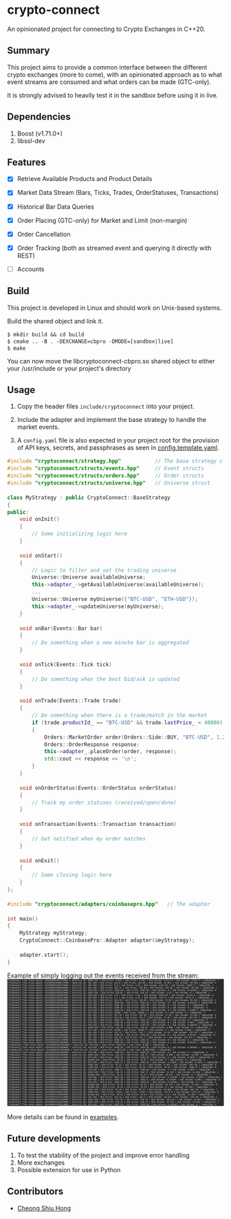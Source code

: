 # crypto-connect

An opinionated project for connecting to Crypto Exchanges in C++20.

## Summary

This project aims to provide a common interface between the different crypto exchanges (more to come), with an opinionated approach as to what event streams are consumed and what orders can be made (GTC-only).

It is strongly advised to heavily test it in the sandbox before using it in live.


## Dependencies

1. Boost (v1.71.0+)
2. libssl-dev

## Features

- [x] Retrieve Available Products and Product Details
- [x] Market Data Stream (Bars, Ticks, Trades, OrderStatuses, Transactions)
- [x] Historical Bar Data Queries
- [x] Order Placing (GTC-only) for Market and Limit (non-margin)
- [x] Order Cancellation
- [x] Order Tracking (both as streamed event and querying it directly with REST)
- [ ] Accounts


## Build

This project is developed in Linux and should work on Unix-based systems.

Build the shared object and link it.

```shell
$ mkdir build && cd build
$ cmake .. -B . -DEXCHANGE=cbpro -DMODE=[sandbox|live]
$ make
```
You can now move the libcryptoconnect-cbpro.so shared object to either your /usr/include or your project's directory

## Usage

1. Copy the header files `include/cryptoconnect` into your project.

2. Include the adapter and implement the base strategy to handle the market events.

3. A `config.yaml` file is also expected in your project root for the provision of API keys, secrets, and passphrases as seen in [config.template.yaml](config.template.yaml).

```c++
#include "cryptoconnect/strategy.hpp"           // The base strategy class to implement
#include "cryptoconnect/structs/events.hpp"     // Event structs
#include "cryptoconnect/structs/orders.hpp"     // Order structs
#include "cryptoconnect/structs/universe.hpp"   // Universe struct

class MyStrategy : public CryptoConnect::BaseStrategy
{
public:
    void onInit()
    {
        // Some initializing logic here
    }

    void onStart()
    {
        // Logic to filter and set the trading universe
        Universe::Universe availableUniverse;
        this->adapter_->getAvailableUniverse(availableUniverse);
        ...
        Universe::Universe myUniverse({"BTC-USD", "ETH-USD"});
        this->adapter_->updateUniverse(myUniverse);
    }

    void onBar(Events::Bar bar)
    {
        // Do something when a new minute bar is aggregated
    }

    void onTick(Events::Tick tick)
    {
        // Do something when the best bid/ask is updated
    }

    void onTrade(Events::Trade trade)
    {
        // Do something when there is a trade/match in the market
        if (trade.productId_ == "BTC-USD" && trade.lastPrice_ < 40000)
        {
            Orders::MarketOrder order(Orders::Side::BUY, "BTC-USD", 1.23);
            Orders::OrderResponse response;
            this->adapter_.placeOrder(order, response);
            std::cout << response << '\n';
        }
    }

    void onOrderStatus(Events::OrderStatus orderStatus)
    {
        // Track my order statuses (received/open/done)
    }

    void onTransaction(Events::Transaction transaction)
    {
        // Get notified when my order matches
    }

    void onExit()
    {
        // Some closing logic here
    }
};

#include "cryptoconnect/adapters/coinbasepro.hpp"   // The adapter

int main()
{
    MyStrategy myStrategy;
    CryptoConnect::CoinbasePro::Adapter adapter(&myStrategy);

    adapter.start();
}
```

Example of simply logging out the events received from the stream:
<img src="./docs/assets/images/crypto-connect-screenshot.jpg" alt="Screenshot" width="1024" />

More details can be found in [examples](examples/cpp).

## Future developments

1. To test the stability of the project and improve error handling
2. More exchanges
3. Possible extension for use in Python


## Contributors

- [Cheong Shiu Hong](https://github.com/cheongshiuhong)
